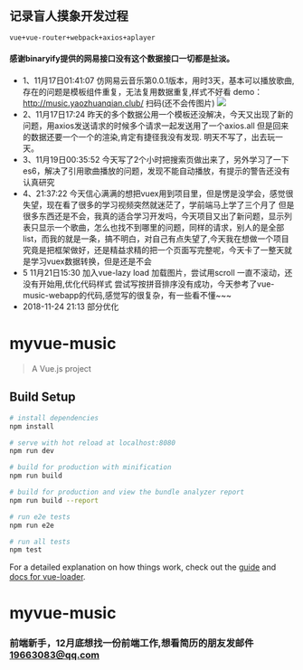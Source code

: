 ## 记录盲人摸象开发过程
    vue+vue-router+webpack+axios+aplayer
#### 感谢binaryify提供的网易接口没有这个数据接口一切都是扯淡。
- 1、11月17日01:41:07
仿网易云音乐第0.0.1版本，用时3天，基本可以播放歌曲,存在的问题是模板组件重复，无法复用数据重复,样式不好看
demo：http://music.yaozhuanqian.club/ 扫码(还不会传图片)
![](http://music.yaozhuanqian.club/vuemusicscanqr.png)
- 2、11月17日17:24 昨天的多个数据公用一个模板还没解决，今天又出现了新的问题，用axios发送请求的时候多个请求一起发送用了一个axios.all 但是回来的数据还要一个一个的渲染,肯定有捷径我没有发现.
明天不写了，出去玩一天。
- 3、11月19日00:35:52 今天写了2个小时把搜索页做出来了，另外学习了一下es6，解决了引用歌曲播放的问题，发现不能自动播放，有提示的警告还没有认真研究
- 4、21:37:22 今天信心满满的想把vuex用到项目里，但是愣是没学会，感觉很失望，现在看了很多的学习视频突然就迷茫了，学前端马上学了三个月了
但是很多东西还是不会，我真的适合学习开发吗，今天项目又出了新问题，显示列表只显示一个歌曲，怎么也找不到哪里的问题，同样的请求，别人的是全部list，而我的就是一条，搞不明白，对自己有点失望了,今天我在想做一个项目究竟是把框架做好，还是精益求精的把一个页面写完整呢，今天卡了一整天就是学习vuex数据转换，但是还是不会
- 5 11月21日15:30 加入vue-lazy load 加载图片，尝试用scroll 一直不滚动，还没有开始用,优化代码样式
尝试写按拼音排序没有成功，今天参考了vue-music-webapp的代码,感觉写的很复杂，有一些看不懂~~~
- 2018-11-24 21:13 部分优化




# myvue-music

> A Vue.js project

## Build Setup

``` bash
# install dependencies
npm install

# serve with hot reload at localhost:8080
npm run dev

# build for production with minification
npm run build

# build for production and view the bundle analyzer report
npm run build --report

# run e2e tests
npm run e2e

# run all tests
npm test
```

For a detailed explanation on how things work, check out the [guide](http://vuejs-templates.github.io/webpack/) and [docs for vue-loader](http://vuejs.github.io/vue-loader).
# myvue-music


### 前端新手，12月底想找一份前端工作,想看简历的朋友发邮件 19663083@qq.com
